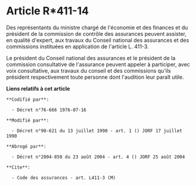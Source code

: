 # Article R*411-14

Des représentants du ministre chargé de l'économie et des finances et du président de la commission de contrôle des
assurances peuvent assister, en qualité d'expert, aux travaux du Conseil national des assurances et des commissions
instituées en application de l'article L. 411-3.

Le président du Conseil national des assurances et le président de la commission consultative de l'assurance peuvent appeler
à participer, avec voix consultative, aux travaux du conseil et des commissions qu'ils président respectivement toute
personne dont l'audition leur paraît utile.

**Liens relatifs à cet article**

	**Codifié par**:

	  - Décret n°76-666 1976-07-16

	**Modifié par**:

	  - Décret n°90-621 du 13 juillet 1990 - art. 1 () JORF 17 juillet 1990

	**Abrogé par**:

	  - Décret n°2004-850 du 23 août 2004 - art. 4 () JORF 25 août 2004

	**Cite**:

	  - Code des assurances - art. L411-3 (M)
